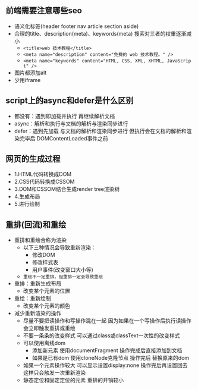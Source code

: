 ## 前端需要注意哪些seo
  - 语义化标签(header footer nav article section aside)
  - 合理的title、description(meta)、keywords(meta) 搜索对三者的权重逐渐减小
    - `<title>web 技术教程</title>`
    - `<meta name="description" content="免费的 web 技术教程。" />`
    - `<meta name="keywords" content="HTML, CSS, XML, XHTML, JavaScript" />`
  - 图片都添加alt
  - 少用iframe

## script上的async和defer是什么区别
  - 都没有：遇到即加载并执行 再继续解析文档
  - async：解析和执行与文档的解析与渲染同步进行
  - defer：遇到先加载 与文档的解析和渲染同步进行 但执行会在文档的解析和渲染完毕后 DOMContentLoaded事件之前

## 网页的生成过程
  - 1.HTML代码转换成DOM
  - 2.CSS代码转换成CSSOM
  - 3.DOM和CSSOM结合生成render tree渲染树
  - 4.生成布局
  - 5.进行绘制

## 重排(回流)和重绘
  - 重排和重绘合称为渲染
    - 以下三种情况会导致重新渲染：
      - 修改DOM
      - 修改样式表
      - 用户事件(改变窗口大小等)
    - `重绘不一定重排，但重排一定会导致重绘`
  - 重排：重新生成布局
    - 改变某个元素的位置
  - 重绘：重新绘制
    - 改变某个元素的颜色
  - 减少重新渲染的操作
    - 尽量不要把读操作和写操作混在一起 因为如果在一个写操作后执行读操作 会立即触发重排或重绘
    - 不要一条条的改变样式 可以通过class或classText一次性的改变样式
    - 可以使用离线dom 
      - 添加新元素 使用documentFragment 操作完成后直接添加到文档
      - 如果是已有dom 使用cloneNode克隆节点 操作完后 替换原来的dom
    - 如果一个元素操作较大 可以显示设置display:none 操作完后再设置回去 这样只会触发一次重新渲染
    - 静态定位和固定定位的元素 重排的开销较小